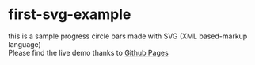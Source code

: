 # first-svg-example
this is a sample progress circle bars made with SVG (XML based-markup language) \
Please find the live demo thanks to [Github Pages](https://themehdiq.github.io/first-svg-example/)
